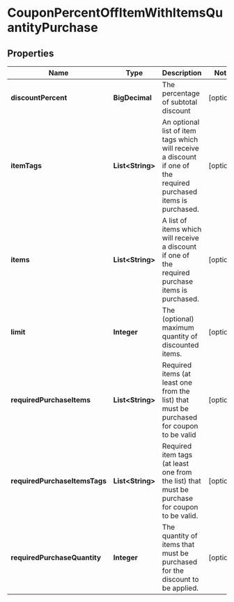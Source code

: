 

# CouponPercentOffItemWithItemsQuantityPurchase


## Properties

| Name | Type | Description | Notes |
|------------ | ------------- | ------------- | -------------|
|**discountPercent** | **BigDecimal** | The percentage of subtotal discount |  [optional] |
|**itemTags** | **List&lt;String&gt;** | An optional list of item tags which will receive a discount if one of the required purchased items is purchased. |  [optional] |
|**items** | **List&lt;String&gt;** | A list of items which will receive a discount if one of the required purchase items is purchased. |  [optional] |
|**limit** | **Integer** | The (optional) maximum quantity of discounted items. |  [optional] |
|**requiredPurchaseItems** | **List&lt;String&gt;** | Required items (at least one from the list) that must be purchased for coupon to be valid |  [optional] |
|**requiredPurchaseItemsTags** | **List&lt;String&gt;** | Required item tags (at least one from the list) that must be purchase for coupon to be valid. |  [optional] |
|**requiredPurchaseQuantity** | **Integer** | The quantity of items that must be purchased for the discount to be applied. |  [optional] |



